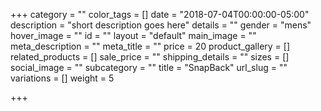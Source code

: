+++
category = ""
color_tags = []
date = "2018-07-04T00:00:00-05:00"
description = "short description goes here"
details = ""
gender = "mens"
hover_image = ""
id = ""
layout = "default"
main_image = ""
meta_description = ""
meta_title = ""
price = 20
product_gallery = []
related_products = []
sale_price = ""
shipping_details = ""
sizes = []
social_image = ""
subcategory = ""
title = "SnapBack"
url_slug = ""
variations = []
weight = 5

+++
